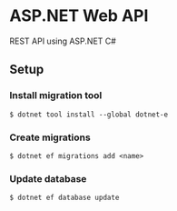 # ASP.NET Web API

REST API using ASP.NET C#

## Setup

### Install migration tool

    $ dotnet tool install --global dotnet-e

### Create migrations

    $ dotnet ef migrations add <name>


### Update database

    $ dotnet ef database update
